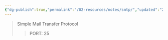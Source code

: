 ```yaml
---
{"dg-publish":true,"permalink":"/02-resources/notes/smtp/","updated":"2024-07-22T11:30:57.000+02:00"}
---
```


>Simple Mail Transfer Protocol
>> PORT: 25